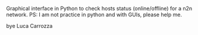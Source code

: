 Graphical interface in Python to check hosts status (online/offline) for a n2n network.
PS: I am not practice in python and with GUIs, please help me.

bye
Luca Carrozza
